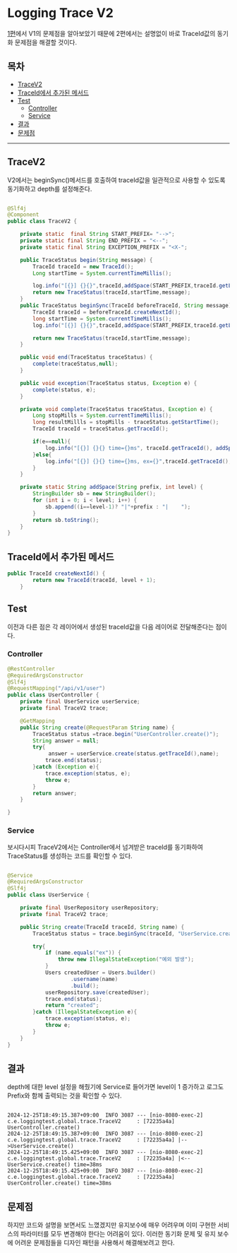 # Logging Trace V2
[1편](logging%20추적%20관리%20구현%20ver1.md)에서 V1의 문제점을 알아보았기 때문에 2편에서는 설명없이 바로 TraceId값의 동기화 문제점을 해결할 것이다.

## 목차
- [TraceV2](#tracev2)
- [TraceId에서 추가된 메서드](#traceid에서-추가된-메서드)
- [Test](#test)
    - [Controller](#controller)
    - [Service](#service)
- [결과](#결과)
- [문제점](#문제점)

---

## TraceV2
V2에서는 beginSync()메서드를 호출하여 traceId값을 일관적으로 사용할 수 있도록 동기화하고 depth를 설정해준다.
```java

@Slf4j
@Component
public class TraceV2 {

    private static  final String START_PREFIX= "-->";
    private static final String END_PREFIX = "<--";
    private static final String EXCEPTION_PREFIX = "<X-";

    public TraceStatus begin(String message) {
        TraceId traceId = new TraceId();
        Long startTime = System.currentTimeMillis();

        log.info("[{}] {}{}",traceId,addSpace(START_PREFIX,traceId.getLevel()),message);
        return new TraceStatus(traceId,startTime,message);
    }
    public TraceStatus beginSync(TraceId beforeTraceId, String message) {
        TraceId traceId = beforeTraceId.createNextId();
        long startTime = System.currentTimeMillis();
        log.info("[{}] {}{}",traceId,addSpace(START_PREFIX,traceId.getLevel()),message);

        return new TraceStatus(traceId,startTime,message);
    }

    public void end(TraceStatus traceStatus) {
        complete(traceStatus,null);
    }

    public void exception(TraceStatus status, Exception e) {
        complete(status, e);
    }

    private void complete(TraceStatus traceStatus, Exception e) {
        Long stopMills = System.currentTimeMillis();
        long resultMillls = stopMills - traceStatus.getStartTime();
        TraceId traceId = traceStatus.getTraceId();

        if(e==null){
            log.info("[{}] {}{} time={}ms", traceId.getTraceId(), addSpace(END_PREFIX, traceId.getLevel()),traceStatus.getMessage(),resultMillls );
        }else{
            log.info("[{}] {}{} time={}ms, ex={}",traceId.getTraceId(), addSpace(EXCEPTION_PREFIX, traceId.getLevel()),traceStatus.getMessage(),resultMillls,e.toString());
        }
    }

    private static String addSpace(String prefix, int level) {
        StringBuilder sb = new StringBuilder();
        for (int i = 0; i < level; i++) {
            sb.append((i==level-1)? "|"+prefix : "|    ");
        }
        return sb.toString();
    }
}

```
## TraceId에서 추가된 메서드
```java
public TraceId createNextId() {
        return new TraceId(traceId, level + 1);
    }
```

## Test
이전과 다른 점은 각 레이어에서 생성된 traceId값을 다음 레이어로 전달해준다는 점이다.

### Controller
```java
@RestController
@RequiredArgsConstructor
@Slf4j
@RequestMapping("/api/v1/user")
public class UserController {
    private final UserService userService;
    private final TraceV2 trace;

    @GetMapping
    public String create(@RequestParam String name) {
        TraceStatus status =trace.begin("UserController.create()");
        String answer = null;
        try{
             answer = userService.create(status.getTraceId(),name);
            trace.end(status);
        }catch (Exception e){
            trace.exception(status, e);
            throw e;
        }
        return answer;
    }

}

```

### Service
보시다시피 TraceV2에서는 Controller에서 넘겨받은 traceId를 동기화하여 TraceStatus를 생성하는 코드를 확인할 수 있다.
```java

@Service
@RequiredArgsConstructor
@Slf4j
public class UserService {

    private final UserRepository userRepository;
    private final TraceV2 trace;

    public String create(TraceId traceId, String name) {
        TraceStatus status = trace.beginSync(traceId, "UserService.create()");

        try{
            if (name.equals("ex")) {
                throw new IllegalStateException("예외 발생");
            }
            Users createdUser = Users.builder()
                    .username(name)
                    .build();
            userRepository.save(createdUser);
            trace.end(status);
            return "created";
        }catch (IllegalStateException e){
            trace.exception(status, e);
            throw e;
        }
    }
}

```

## 결과

depth에 대한 level 설정을 해줬기에 Service로 들어가면 level이 1 증가하고 로그도 Prefix와 함께 출력되는 것을 확인할 수 있다.

```shell

2024-12-25T18:49:15.387+09:00  INFO 3087 --- [nio-8080-exec-2] c.e.loggingtest.global.trace.TraceV2     : [72235a4a] UserController.create()
2024-12-25T18:49:15.387+09:00  INFO 3087 --- [nio-8080-exec-2] c.e.loggingtest.global.trace.TraceV2     : [72235a4a] |-->UserService.create()
2024-12-25T18:49:15.425+09:00  INFO 3087 --- [nio-8080-exec-2] c.e.loggingtest.global.trace.TraceV2     : [72235a4a] |<--UserService.create() time=38ms
2024-12-25T18:49:15.425+09:00  INFO 3087 --- [nio-8080-exec-2] c.e.loggingtest.global.trace.TraceV2     : [72235a4a] UserController.create() time=38ms

```


## 문제점
하지만 코드와 설명을 보면서도 느꼈겠지만 유지보수에 매우 어려우며 이미 구현한 서비스의 파라미터를 모두 변경해야 한다는 어려움이 있다.
이러한 동기화 문제 및 유지 보수에 어려운 문제점들을 디자인 패턴을 사용해서 해결해보려고 한다.